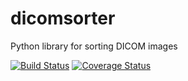 # dicomsorter
Python library for sorting DICOM images

[![Build Status](https://travis-ci.org/dicomsort/dicomsorter.svg?branch=master)](https://travis-ci.org/dicomsort/dicomsorter)
[![Coverage Status](https://coveralls.io/repos/github/dicomsort/dicomsorter/badge.svg?branch=master)](https://coveralls.io/github/dicomsort/dicomsorter?branch=master)

